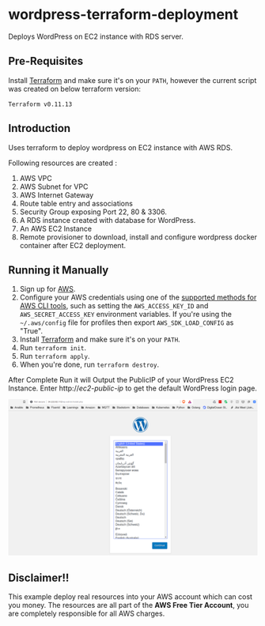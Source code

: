 # wordpress-terraform-deployment
Deploys WordPress on EC2 instance with RDS server.

## Pre-Requisites

Install [Terraform](https://www.terraform.io/) and make sure it's on your `PATH`, however the current script was created on below terraform version:

```
Terraform v0.11.13
```

## Introduction

Uses terraform to deploy wordpress on EC2 instance with AWS RDS.

Following resources are created :
1. AWS VPC
2. AWS Subnet for VPC
3. AWS Internet Gateway
4. Route table entry and associations
5. Security Group exposing Port 22, 80 & 3306.
6. A RDS instance created with database for WordPress.
7. An AWS EC2 Instance 
8. Remote provisioner to download, install and configure wordpress docker container after EC2 deployment. 

## Running it Manually

1. Sign up for [AWS](https://aws.amazon.com/).
2. Configure your AWS credentials using one of the [supported methods for AWS CLI tools](https://docs.aws.amazon.com/cli/latest/userguide/cli-chap-getting-started.html), such as setting the
   `AWS_ACCESS_KEY_ID` and `AWS_SECRET_ACCESS_KEY` environment variables. If you're using the `~/.aws/config` file for profiles then export `AWS_SDK_LOAD_CONFIG` as "True".
3. Install [Terraform](https://www.terraform.io/) and make sure it's on your `PATH`.
4. Run `terraform init`.
5. Run `terraform apply`.
6. When you're done, run `terraform destroy`.


After Complete Run it will Output the PublicIP of your WordPress EC2 Instance. Enter http://<i>ec2-public-ip</i> to get the default WordPress login page.

![WordPress Welcome Page](screenshots/wordpress_login_page.png)



## Disclaimer!!

This example deploy real resources into your AWS account which can cost you money. The resources are all part of the <b>AWS Free Tier Account</b>, you are completely responsible for all AWS charges.
